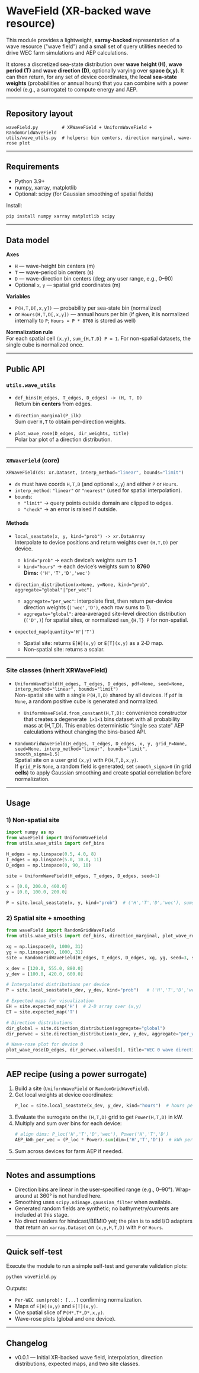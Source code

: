 # WaveField (XR‑backed wave resource)

This module provides a lightweight, **xarray-backed** representation of a wave resource ("wave field") and a small set of query utilities needed to drive WEC farm simulations and AEP calculations.

It stores a discretized sea-state distribution over **wave height (H)**, **wave period (T)** and **wave direction (D)**, optionally varying over **space (x,y)**. It can then return, for any set of device coordinates, the **local sea-state weights** (probabilities or annual hours) that you can combine with a power model (e.g., a surrogate) to compute energy and AEP.

---

## Repository layout

```
waveField.py         # XRWaveField + UniformWaveField + RandomGridWaveField
utils/wave_utils.py  # helpers: bin centers, direction marginal, wave-rose plot
```

---

## Requirements

- Python 3.9+
- numpy, xarray, matplotlib
- Optional: scipy (for Gaussian smoothing of spatial fields)

Install:
```bash
pip install numpy xarray matplotlib scipy
```

---

## Data model

**Axes**
- `H` — wave-height bin centers (m)
- `T` — wave-period bin centers (s)
- `D` — wave-direction bin centers (deg; any user range, e.g., 0–90)
- Optional `x`, `y` — spatial grid coordinates (m)

**Variables**
- `P(H,T,D[,x,y])` — probability per sea-state bin (normalized)
- or `Hours(H,T,D[,x,y])` — annual hours per bin (if given, it is normalized internally to `P`; `Hours = P * 8760` is stored as well)

**Normalization rule**  
For each spatial cell `(x,y)`, `sum_{H,T,D} P = 1`.
For non-spatial datasets, the single cube is normalized once.

---

## Public API

### `utils.wave_utils`

- `def_bins(H_edges, T_edges, D_edges) -> (H, T, D)`  
  Return bin **centers** from edges.

- `direction_marginal(P_ilk)`  
  Sum over `H,T` to obtain per-direction weights.

- `plot_wave_rose(D_edges, dir_weights, title)`  
  Polar bar plot of a direction distribution.

---

### `XRWaveField` (core)

```python
XRWaveField(ds: xr.Dataset, interp_method="linear", bounds="limit")
```
- `ds` must have coords `H,T,D` (and optional `x,y`) and either `P` or `Hours`.
- `interp_method`: `"linear"` or `"nearest"` (used for spatial interpolation).
- `bounds`:  
  - `"limit"` → query points outside domain are clipped to edges.  
  - `"check"` → an error is raised if outside.

#### Methods

- `local_seastate(x, y, kind="prob") -> xr.DataArray`  
  Interpolate to device positions and return weights over `(H,T,D)` per device.  
  - `kind="prob"` → each device’s weights sum to **1**  
  - `kind="hours"` → each device’s weights sum to **8760**  
  **Dims:** `('H','T','D','wec')`

- `direction_distribution(x=None, y=None, kind="prob", aggregate="global"|"per_wec")`  
  - `aggregate="per_wec"`: interpolate first, then return per-device direction weights (`('wec','D')`, each row sums to 1).  
  - `aggregate="global"`: area-averaged site-level direction distribution (`('D',)`) for spatial sites, or normalized `sum_{H,T} P` for non-spatial.

- `expected_map(quantity='H'|'T')`  
  - Spatial site: returns `E[H](x,y)` or `E[T](x,y)` as a 2‑D map.  
  - Non-spatial site: returns a scalar.

---

### Site classes (inherit XRWaveField)

- `UniformWaveField(H_edges, T_edges, D_edges, pdf=None, seed=None, interp_method="linear", bounds="limit")`  
  Non-spatial site with a single `P(H,T,D)` shared by all devices. If `pdf` is `None`, a random positive cube is generated and normalized.

  - `UniformWaveField.from_constant(H,T,D):` convenience constructor that creates a degenerate` 1×1×1` bins dataset with all probability mass at (H,T,D). This enables deterministic “single sea state” AEP calculations without changing the bins-based API.

- `RandomGridWaveField(H_edges, T_edges, D_edges, x, y, grid_P=None, seed=None, interp_method="linear", bounds="limit", smooth_sigma=1.5)`  
  Spatial site on a user grid `(x,y)` with `P(H,T,D,x,y)`.  
  If `grid_P` is `None`, a random field is generated; set `smooth_sigma>0` (in grid **cells**) to apply Gaussian smoothing and create spatial correlation before normalization.

---

## Usage

### 1) Non‑spatial site
```python
import numpy as np
from waveField import UniformWaveField
from utils.wave_utils import def_bins

H_edges = np.linspace(0.5, 4.0, 8)
T_edges = np.linspace(5.0, 10.0, 11)
D_edges = np.linspace(0, 90, 10)

site = UniformWaveField(H_edges, T_edges, D_edges, seed=1)

x = [0.0, 200.0, 400.0]
y = [0.0, 100.0, 200.0]

P = site.local_seastate(x, y, kind="prob")  # ('H','T','D','wec'), sums=1 per device
```

### 2) Spatial site + smoothing
```python
from waveField import RandomGridWaveField
from utils.wave_utils import def_bins, direction_marginal, plot_wave_rose

xg = np.linspace(0, 1000, 31)
yg = np.linspace(0, 1000, 31)
site = RandomGridWaveField(H_edges, T_edges, D_edges, xg, yg, seed=3, smooth_sigma=2.0)

x_dev = [120.0, 555.0, 880.0]
y_dev = [100.0, 420.0, 600.0]

# Interpolated distributions per device
P = site.local_seastate(x_dev, y_dev, kind="prob")   # ('H','T','D','wec')

# Expected maps for visualization
EH = site.expected_map('H')  # 2-D array over (x,y)
ET = site.expected_map('T')

# Direction distributions
dir_global = site.direction_distribution(aggregate="global")
dir_perwec = site.direction_distribution(x_dev, y_dev, aggregate="per_wec")

# Wave‑rose plot for device 0
plot_wave_rose(D_edges, dir_perwec.values[0], title="WEC 0 wave direction")
```

---

## AEP recipe (using a power surrogate)

1. Build a site (`UniformWaveField` or `RandomGridWaveField`).  
2. Get local weights at device coordinates:
   ```python
   P_loc = site.local_seastate(x_dev, y_dev, kind="hours")  # hours per bin
   ```
3. Evaluate the surrogate on the `(H,T,D)` grid to get `Power(H,T,D)` in kW.  
4. Multiply and sum over bins for each device:
   ```python
   # align dims: P_loc('H','T','D','wec'), Power('H','T','D')
   AEP_kWh_per_wec = (P_loc * Power).sum(dim=('H','T','D'))  # kWh per year per device
   ```
5. Sum across devices for farm AEP if needed.

---

## Notes and assumptions

- Direction bins are linear in the user-specified range (e.g., 0–90°). Wrap-around at 360° is not handled here.
- Smoothing uses `scipy.ndimage.gaussian_filter` when available.
- Generated random fields are synthetic; no bathymetry/currents are included at this stage.
- No direct readers for hindcast/BEMIO yet; the plan is to add I/O adapters that return an `xarray.Dataset` on `(x,y,H,T,D)` with `P` or `Hours`.

---

## Quick self‑test

Execute the module to run a simple self-test and generate validation plots:
```bash
python waveField.py
```
Outputs:
- `Per-WEC sum(prob): [...]` confirming normalization.
- Maps of `E[H](x,y)` and `E[T](x,y)`.
- One spatial slice of `P(H*,T*,D*,x,y)`.
- Wave-rose plots (global and one device).

---

## Changelog

- v0.0.1 — Initial XR-backed wave field, interpolation, direction distributions, expected maps, and two site classes.
